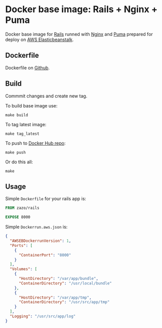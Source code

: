 Docker base image: Rails + Nginx + Puma
=======================================

Docker base image for [Rails](http:://rubyonrails.org) runned with [Nginx](http://nginx.org) and [Puma](http://puma.io) prepared for deploy on [AWS Elasticbeanstalk](http://aws.amazon.com/ru/elasticbeanstalk/).

## Dockerfile

Dockerfile on [Github](https://github.com/noplanb/rails-base/blob/master/Dockerfile).

## Build
Commmit changes and create new tag.

To build base image use:

```shell
make build
```

To tag latest image:

```shell
make tag_latest
```

To push to [Docker Hub repo](https://registry.hub.docker.com/u/zazo/rails/):

```shell
make push
```

Or do this all:

```shell
make
```

## Usage

Simple `Dockerfile` for your rails app is:

```Dockerfile
FROM zazo/rails

EXPOSE 8000
```

Simple `Dockerrun.aws.json` is:

```json
{
  "AWSEBDockerrunVersion": 1,
  "Ports": [
    {
      "ContainerPort": "8000"
    }
  ],
  "Volumes": [
    {
      "HostDirectory": "/var/app/bundle",
      "ContainerDirectory": "/usr/local/bundle"
    },
    {
      "HostDirectory": "/var/app/tmp",
      "ContainerDirectory": "/usr/src/app/tmp"
    }
  ],
  "Logging": "/usr/src/app/log"
}
```
